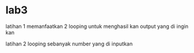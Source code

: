 # lab3

latihan 1
  memanfaatkan 2 looping untuk menghasil kan output yang di ingin kan
  
latihan 2
  looping sebanyak number yang di inputkan
